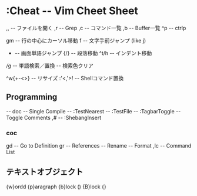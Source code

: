 :Cheat -- Vim Cheet Sheet
==========================
,, -- ファイルを開く
,r -- Grep
,c -- コマンド一覧
,b -- Buffer一覧
^p -- ctrlp

gm -- 行の中心にカーソル移動
f -- 文字手前ジャンプ (like j)
- -- 画面単語ジャンプ
{/} -- 段落移動
^t/h -- インデント移動

*/g* -- 単語検索／置換
<Esc><Esc> -- 検索色クリア

^w{+-<>} -- リサイズ
:'<,'>! -- Shellコマンド置換

Programming
------------
<F1> -- doc
<F5> -- Single Compile
<F6> -- :TestNearest
<F7> -- :TestFile
<F8> -- :TagbarToggle
<C-k> -- Toggle Comments
,# -- :ShebangInsert

### coc
gd -- Go to Definition
gr -- References
<F2> -- Rename
<C-f> -- Format
,lc -- Command List


テキストオブジェクト
----------------------
{w}ordd
{p}aragraph
{b}lock ()
{B}lock {}

